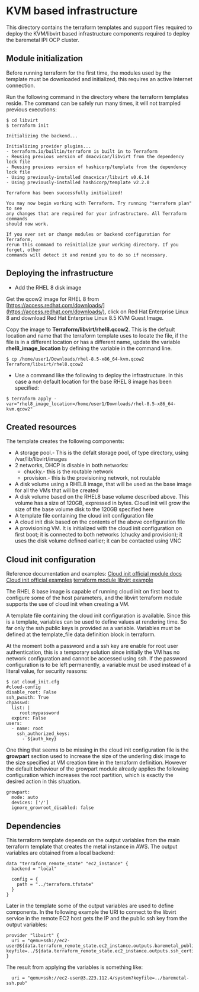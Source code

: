 # KVM based infrastructure

This directory contains the terraform templates and support files required to deploy the KVM/libvirt based infrastructure components required to deploy the baremetal IPI OCP cluster.

## Module initialization

Before running terraform for the first time, the modules used by the template must be downloaded and initialized, this requires an active Internet connection.  

Run the following command in the directory where the terraform templates reside.  The command can be safely run many times, it will not trampled previous executions:
```
$ cd libvirt
$ terraform init

Initializing the backend...

Initializing provider plugins...
- terraform.io/builtin/terraform is built in to Terraform
- Reusing previous version of dmacvicar/libvirt from the dependency lock file
- Reusing previous version of hashicorp/template from the dependency lock file
- Using previously-installed dmacvicar/libvirt v0.6.14
- Using previously-installed hashicorp/template v2.2.0

Terraform has been successfully initialized!

You may now begin working with Terraform. Try running "terraform plan" to see
any changes that are required for your infrastructure. All Terraform commands
should now work.

If you ever set or change modules or backend configuration for Terraform,
rerun this command to reinitialize your working directory. If you forget, other
commands will detect it and remind you to do so if necessary.
```
## Deploying the infrastructure

* Add the RHEL 8 disk image 

Get the qcow2 image for RHEL 8 from [https://access.redhat.com/downloads/](https://access.redhat.com/downloads/), click on Red Hat Enterprise Linux 8 and download Red Hat Enterprise Linux 8.5 KVM Guest Image.

Copy the image to **Terraform/libvirt/rhel8.qcow2**.  This is the default location and name that the terraform template uses to locate the file, if the file is in a different location or has a different name, update the variable **rhel8_image_location** by defining the variable in the command line.
```
$ cp /home/user1/Downloads/rhel-8.5-x86_64-kvm.qcow2 Terraform/libvirt/rhel8.qcow2
```
* Use a command like the following to deploy the infrastructure.  In this case a non default location for the base RHEL 8 image has been specified:
```
$ terraform apply -var="rhel8_image_location=/home/user1/Downloads/rhel-8.5-x86_64-kvm.qcow2"
```

## Created resources
The template creates the following components:
* A storage pool.- This is the defalt storage pool, of type directory, using /var/lib/libvirt/images
* 2 networks, DHCP is disable in both networks:
  * chucky.- this is the routable network 
  * provision.- this is the provisioning network, not routable 
* A disk volume using a RHEL8 image, that will be used as the base image for all the VMs that will be created
* A disk volume based on the RHEL8 base volume described above.  This volume has a size of 120GB, expressed in bytes.  Cloud init will grow the size of the base volume disk to the 120GB specified here
* A template file containing the cloud init configuration file
* A cloud init disk based on the contents of the above configuration file
* A provisioning VM.  It is initialized with the cloud init configuration on first boot; it is connected to both networks (chucky and provision); it uses the disk volume defined earlier; it can be contacted using VNC

## Cloud init configuration
Reference documentation and examples:
[Cloud init official module docs](https://cloudinit.readthedocs.io/en/latest/topics/modules.html)
[Cloud init official examples](https://cloudinit.readthedocs.io/en/latest/topics/examples.html)
[terraform module libvirt example](https://github.com/dmacvicar/terraform-provider-libvirt/tree/main/examples/v0.13/ubuntu)

The RHEL 8 base image is capable of running cloud init on first boot to configure some of the host parameters, and the libvirt terraform module supports the use of cloud init when creating a VM.

A template file containing the cloud init configuration is available.  Since this is a template, variables can be used to define values at rendering time.  So far only the ssh public keys is provided as a variable.  Variables must be defined at the template_file data definition block in terraform.

At the moment both a password and a ssh key are enable for root user authentication, this is a temporary solution since initially the VM has no network configuration and cannot be accessed using ssh.  If the password configuration is to be left permanently, a variable must be used instead of a literal value, for security reasons: 

```
$ cat cloud_init.cfg 
#cloud-config
disable_root: False
ssh_pwauth: True
chpasswd:
  list: |
     root:mypassword
  expire: False
users:
  - name: root
    ssh_authorized_keys:
      - ${auth_key}
```
One thing that seems to be missing in the cloud init configuration file is the **growpart** section used to increase the size of the underling disk image to the size specified at VM creation time in the terraform definition.  However the default behaviour of the growpart module already applies the following configuration which increases the root partition, which is exactly the desired action in this situation.
```
growpart:
  mode: auto
  devices: ['/']
  ignore_growroot_disabled: false
```

## Dependencies 
This terraform template depends on the output variables from the main terraform template that creates the metal instance in AWS.  The output variables are obtained from a local backend:

```
data "terraform_remote_state" "ec2_instance" {
  backend = "local"

  config = {
    path = "../terraform.tfstate"
  }
}
```
Later in the template some of the output variables are used to define components.  In the following example the URI to connect to the libvirt service in the remote EC2 host gets the IP and the public ssh key from the output variables:
```
provider "libvirt" {
  uri = "qemu+ssh://ec2-user@${data.terraform_remote_state.ec2_instance.outputs.baremetal_public_ip}/system?keyfile=../${data.terraform_remote_state.ec2_instance.outputs.ssh_certificate}"
}
```
The result from applying the variables is something like:
```
  uri = "qemu+ssh://ec2-user@3.223.112.4/system?keyfile=../baremetal-ssh.pub"
```

